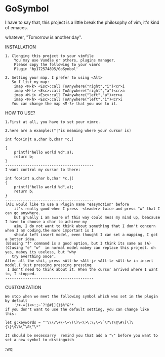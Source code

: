 # GoSymbol
I have to say that, this project is a little break the philosophy of vim, it's kind of emaces.



whatever, "Tomorrow is another day".




INSTALLATION

    1. Clonging this project to your vimfile
        You may use Vundle or others, plugins manager.
        Please copy the following to your vimrc    
        Plugin 'hy172574895/GoSymbol' 
        
    2. Setting your map. I prefer to using <Alt>
       So I list my map:
        imap <M-k> <Esc>:call ToAnywhere("right","i")<cr>i
        imap <M-l> <Esc>:call ToAnywhere("right","a")<cr>a
        imap <M-j> <Esc>:call ToAnywhere("left","a")<cr>a
        imap <M-h> <Esc>:call ToAnywhere("left","i")<cr>i
       You can change the map <M-?> that you use to it.

HOW TO USE?

    1.First at all, you have to set your vimrc.
    
    2.here are a example:("|"is meaning where your cursor is)
    
    int foo(in|t a,char b,char *c,)
    
    {
        printf("hello world %d",a);
        return b;
    }
    ----------------------------------------
    I want control my cursor to there:

    int foo(int a,char b,char *c,|)
    {
        printf("hello world %d",a);
        return b;
    }
    ----------------------------------------
    (A)I would like to use a Plugin name "easymotion" before
        it's really good when I press  <leader> twice and press "w" that I can go anywhere. 
        but grually I am aware of this way could mess my mind up, beacause I have to choose a char to achieve my
        aim, I do not want to think about something that I don't concern when I am coding.the more important is I 
        should left insert model, even thought I can set a mapping, I got a better idea.
    (B)using "f" command is a good option, but I think its same as (A)
    (C)using "e" "w"  in normal model mabey can replace this project. oh yes, mabey its useless, but "why
       try everthing once".
    After all the shit, press <Alt-h> <Alt-j> <Alt-l> <Alt-k> in insert model.I just pressing pressing pressing
     I don't need to think about it. When the cursor arrived where I want to, I stopped.
    ----------------------------------------
CUSTOMIZATION


    We stop when we meet the following symbol which was set in the plugin by default
        '/+-=()<>:;~`?!@#[]{}$%^&"*
    if you don't want to use the default setting, you can change like this: 

    let g:keywords = "'\\\/\+\-\=\(\)\<\>\:\;\~\`\?\!\@\#\[\]\{\}\$\%\^\&\"\*"

    It should be necessarry  remind you that add a "\" before you want to set a new symbol to distinguish

:wq

    
